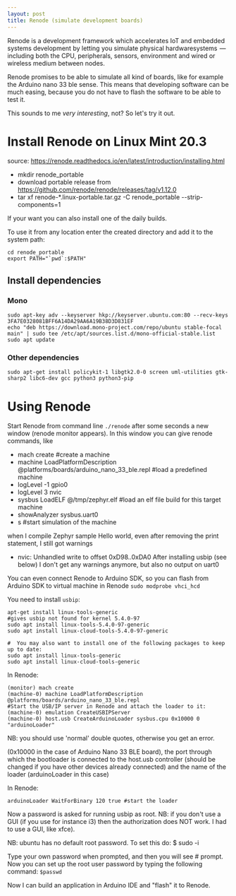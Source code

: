 ```yaml
---
layout: post
title: Renode (simulate development boards)
---
```

Renode is a development framework which accelerates IoT and embedded systems development by letting you simulate physical hardwaresystems  — including both the CPU, peripherals, sensors, environment and wired or wireless medium between nodes.

Renode promises to be able to simulate all kind of boards, like for example the Arduino nano 33 ble sense.
This means that developing software can be much easing, because you do not have to flash the software to be able to test it.

This sounds to me *very interesting*, not? So let's try it out.

# Install Renode on Linux Mint 20.3
source: https://renode.readthedocs.io/en/latest/introduction/installing.html

* mkdir renode_portable
* download portable release from https://github.com/renode/renode/releases/tag/v1.12.0
* tar xf  renode-*.linux-portable.tar.gz -C renode_portable --strip-components=1

If your want you can also install one of the daily builds.

To use it from any location enter the created directory and add it to the system path:
```
cd renode_portable
export PATH="`pwd`:$PATH"
```

## Install dependencies
### Mono
```sudo apt install gnupg ca-certificates
sudo apt-key adv --keyserver hkp://keyserver.ubuntu.com:80 --recv-keys 3FA7E0328081BFF6A14DA29AA6A19B38D3D831EF
echo "deb https://download.mono-project.com/repo/ubuntu stable-focal main" | sudo tee /etc/apt/sources.list.d/mono-official-stable.list
sudo apt update
```

### Other dependencies
```
sudo apt-get install policykit-1 libgtk2.0-0 screen uml-utilities gtk-sharp2 libc6-dev gcc python3 python3-pip
```

# Using Renode
Start Renode from command line
```./renode```
after some seconds a new window (renode monitor appears).
In this window you can give renode commands, like
* mach create #create a machine
* machine LoadPlatformDescription @platforms/boards/arduino_nano_33_ble.repl #load a predefined machine
* logLevel -1 gpio0
* logLevel 3 nvic
* sysbus LoadELF @/tmp/zephyr.elf #load an elf file build for this target machine
* showAnalyzer sysbus.uart0
* s #start simulation of the machine

when I compile Zephyr sample Hello world, even after removing the print statement, I still got warnings
* nvic: Unhandled write to offset 0xD98..0xDA0 
After installing usbip (see below) I don't get any warnings anymore, but also no output on uart0


You can even connect Renode to Arduino SDK, so you can flash from Arduino SDK to virtual machine in Renode
`sudo modprobe vhci_hcd`

You need to install `usbip`: 

```
apt-get install linux-tools-generic
#gives usbip not found for kernel 5.4.0-97
sudo apt install linux-tools-5.4.0-97-generic
sudo apt install linux-cloud-tools-5.4.0-97-generic

#  You may also want to install one of the following packages to keep up to date:
sudo apt install linux-tools-generic
sudo apt install linux-cloud-tools-generic
```


In Renode:
```
(monitor) mach create
(machine-0) machine LoadPlatformDescription @platforms/boards/arduino_nano_33_ble.repl
#Start the USB/IP server in Renode and attach the loader to it:
(machine-0) emulation CreateUSBIPServer
(machine-0) host.usb CreateArduinoLoader sysbus.cpu 0x10000 0 "arduinoLoader"
```
NB: you should use 'normal' double quotes, otherwise you get an error.

(0x10000 in the case of Arduino Nano 33 BLE board), the port through which the bootloader is connected to the host.usb controller (should be changed if you have other devices already connected) and the name of the loader (arduinoLoader in this case)

In Renode:
```
arduinoLoader WaitForBinary 120 true #start the loader
```
Now a password is asked for running usbip as root.
NB: if you don't use a GUI (if you use for instance i3) then the authorization does NOT work. I had to use a GUI, like xfce).

NB: ubuntu has no default root password. To set this do:
$ sudo -i

Type your own password when prompted, and then you will see # prompt. Now you can set up the root user password by typing the following command:
`$passwd`

Now I can build an application in Arduino IDE and "flash" it to Renode.

